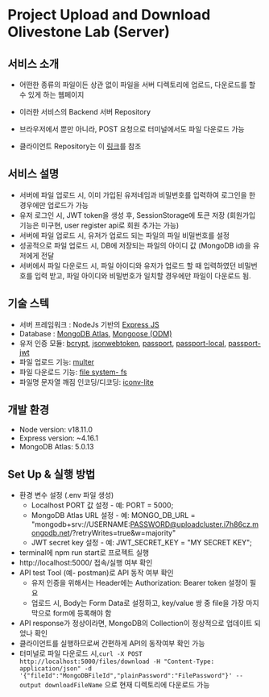 # **Project Upload and Download Olivestone Lab (Server)**

## 서비스 소개

- 어떤한 종류의 파일이든 상관 없이 파일을 서버 디렉토리에 업로드, 다운로드를 할 수 있게 하는 웹페이지

- 이러한 서비스의 Backend 서버 Repository
- 브라우저에서 뿐만 아니라, POST 요청으로 터미널에서도 파일 다운로드 가능
- 클라이언트 Repository는 이 [링크](http://swrnd.olivestonelab.com:32790/shbaek1997/project-upload-download/-/blob/develop/README.md)를 참조

## 서비스 설명

- 서버에 파일 업로드 시, 이미 가입된 유저네임과 비밀번호를 입력하여 로그인을 한 경우에만 업로드가 가능
- 유저 로그인 시, JWT token을 생성 후, SessionStorage에 토큰 저장 (회원가입 기능은 미구현, user register api로 회원 추가는 가능)
- 서버에 파일 업로드 시, 유저가 업로드 되는 파일의 파일 비밀번호를 설정
- 성공적으로 파일 업로드 시, DB에 저장되는 파일의 아이디 값 (MongoDB id)을 유저에게 전달
- 서버에서 파일 다운로드 시, 파일 아이디와 유저가 업로드 할 때 입력하였던 비밀번호를 입력 받고, 파일 아이디와 비밀번호가 일치할 경우에만 파일이 다운로드 됨.

## 기술 스텍

- 서버 프레임워크 : NodeJs 기반의 [Express JS](https://expressjs.com/)
- Database : [MongoDB Atlas](https://www.mongodb.com/atlas), [Mongoose (ODM)](https://mongoosejs.com/docs/guide.html)
- 유저 인증 모듈: [bcrypt](https://www.npmjs.com/package/bcrypt), [jsonwebtoken](https://www.npmjs.com/package/jsonwebtoken), [passport](https://www.passportjs.org/docs/), [passport-local](https://www.passportjs.org/howtos/password/), [passport-jwt](http://www.passportjs.org/packages/passport-jwt/)
- 파일 업로드 기능: [multer](https://github.com/expressjs/multer/blob/master/README.md)
- 파일 다운로드 기능: [file system- fs](https://nodejs.org/api/fs.html#filehandlecreatereadstreamoptions)
- 파일명 문자열 깨짐 인코딩/디코딩: [iconv-lite](https://github.com/ashtuchkin/iconv-lite)

## 개발 환경

- Node version: v18.11.0
- Express version: ~4.16.1
- MongoDB Atlas: 5.0.13

## Set Up & 실행 방법

- 환경 변수 설정 (.env 파일 생성)
  - Localhost PORT 값 설정 - 예: PORT = 5000;
  - MongoDB Atlas URL 설정 - 예: MONGO_DB_URL = "mongodb+srv://USERNAME:PASSWORD@uploadcluster.i7h86cz.mongodb.net/?retryWrites=true&w=majority"
  - JWT secret key 설정 - 예: JWT_SECRET_KEY = "MY SECRET KEY";
- terminal에 npm run start로 프로젝트 실행
- http://localhost:5000/ 접속/실행 여부 확인
- API test Tool (예- postman)로 API 동작 여부 확인
  - 유저 인증을 위해서는 Header에는 Authorization: Bearer token 설정이 필요
  - 업로드 시, Body는 Form Data로 설정하고, key/value 쌍 중 file을 가장 마지막으로 form에 등록해야 함
- API response가 정상이라면, MongoDB의 Collection이 정상적으로 업데이트 되었나 확인
- 클라이언트를 실행하므로써 간편하게 API의 동작여부 확인 가능
- 터미널로 파일 다운로드 시,`curl -X POST http://localhost:5000/files/download -H "Content-Type: application/json" -d '{"fileId":"MongoDBFileId","plainPassword":"FilePassword"}' --output downloadFileName` 으로 현재 디렉토리에 다운로드 가능
